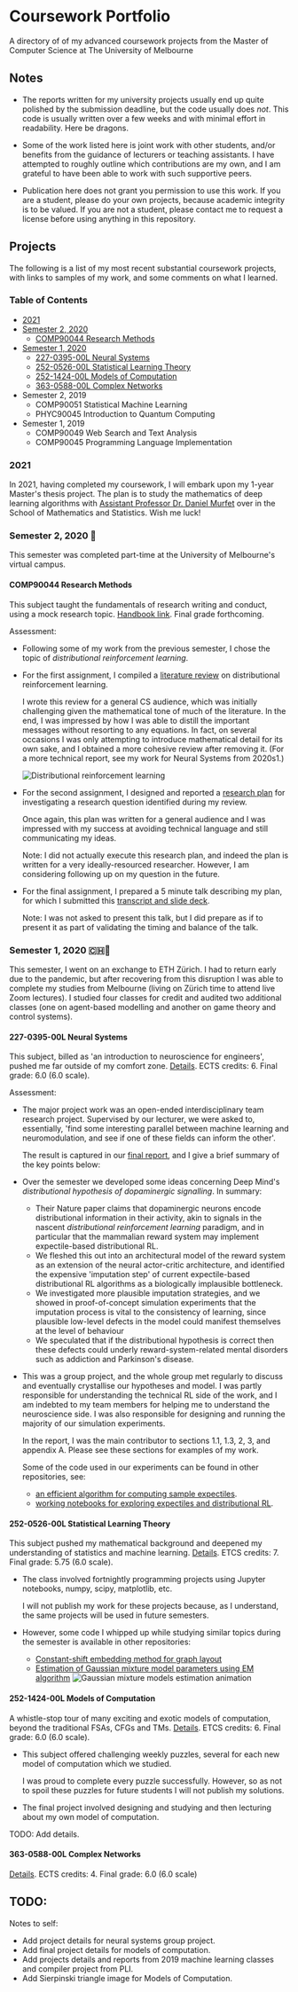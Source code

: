 # Coursework Portfolio

A directory of of my advanced coursework projects from the Master of Computer
Science at The University of Melbourne

## Notes

* The reports written for my university projects usually end up quite
  polished by the submission deadline, but the code usually does *not*.
  This code is usually written over a few weeks and with minimal effort in
  readability. Here be dragons.

* Some of the work listed here is joint work with other students, and/or
  benefits from the guidance of lecturers or teaching assistants.
  I have attempted to roughly outline which contributions are my own, and
  I am grateful to have been able to work with such supportive peers.

* Publication here does not grant you permission to use this work.
  If you are a student, please do your own projects, because academic
  integrity is to be valued.
  If you are not a student, please contact me to request a license before
  using anything in this repository.

## Projects

The following is a list of my most recent substantial coursework projects,
with links to samples of my work, and some comments on what I learned.

### Table of Contents

* [2021](#2021)
* [Semester 2, 2020](#semester-2-2020-)
  * [COMP90044 Research Methods](#comp90044-research-methods)
* [Semester 1, 2020](#semester-1-2020-)
  * [227-0395-00L Neural Systems](#227-0395-00l-neural-systems)
  * [252-0526-00L Statistical Learning Theory](#252-0526-00l-statistical-learning-theory)
  * [252-1424-00L Models of Computation](#252-1424-00l-models-of-computation)
  * [363-0588-00L Complex Networks](#363-0588-00l-complex-networks)
* Semester 2, 2019
  * COMP90051 Statistical Machine Learning
  * PHYC90045 Introduction to Quantum Computing
* Semester 1, 2019
  * COMP90049 Web Search and Text Analysis
  * COMP90045 Programming Language Implementation

### 2021

In 2021, having completed my coursework, I will embark upon my
1-year Master's thesis project.
The plan is to study the mathematics of deep learning algorithms
with [Assistant Professor Dr. Daniel Murfet](http://therisingsea.org/)
over in the School of Mathematics and Statistics.
Wish me luck!

### Semester 2, 2020 🦠 

This semester was completed part-time at the University of Melbourne's
virtual campus.

#### COMP90044 Research Methods

This subject taught the fundamentals of research writing and conduct,
using a mock research topic.
[Handbook link](https://handbook.unimelb.edu.au/2020/subjects/comp90044/).
Final grade forthcoming.


Assessment:

* Following some of my work from the previous semester,
  I chose the topic of *distributional reinforcement learning*.

* For the first assignment, I compiled a
  [literature review](2020s2-comp90044/farrugia2020distRL-review.pdf)
  on distributional reinforcement learning.

    I wrote this review for a general CS audience, which was initially
    challenging given the mathematical tone of much of the literature.
    In the end, I was impressed by how I was able to distill the important
    messages without resorting to any equations. In fact, on several
    occasions I was only attempting to introduce mathematical detail for
    its own sake, and I obtained a more cohesive review after removing it.
    (For a more technical report, see my work for Neural Systems from 2020s1.)

    ![Distributional reinforcement learning](2020s2-comp90044/figure-2.png)

* For the second assignment, I designed and reported a
  [research plan](2020s2-comp90044/farrugia2020distRL-plan.pdf)
  for investigating a research question identified during my review.

    Once again, this plan was written for a general audience and I was
    impressed with my success at avoiding technical language and still
    communicating my ideas.

    Note: I did not actually execute this research plan, and indeed the
    plan is written for a very ideally-resourced researcher. However, I
    am considering following up on my question in the future.

* For the final assignment, I prepared a 5 minute talk describing my plan,
  for which I submitted this
  [transcript and slide deck](2020s2-comp90044/farrugia2020distRL-talk.pdf).

    Note: I was not asked to present this talk, but I did prepare as if to
    present it as part of validating the timing and balance of the talk.

### Semester 1, 2020 🇨🇭🦠

This semester, I went on an exchange to ETH Zürich. I had to return early
due to the pandemic, but after recovering from this disruption I was able
to complete my studies from Melbourne (living on Zürich time to attend
live Zoom lectures). I studied four classes for credit and audited two
additional classes (one on agent-based modelling and another on game
theory and control systems).

#### 227-0395-00L Neural Systems

This subject, billed as 'an introduction to neuroscience for engineers',
pushed me far outside of my comfort zone.
[Details](http://www.vvz.ethz.ch/Vorlesungsverzeichnis/lerneinheit.view?lang=en&semkez=2020S&lerneinheitId=135004&).
ECTS credits: 6.
Final grade: 6.0 (6.0 scale).

Assessment:

* The major project work was an open-ended interdisciplinary team research
  project.
  Supervised by our lecturer, we were asked to, essentially,
  'find some interesting parallel between machine learning and
  neuromodulation, and see if one of these fields can inform the other'.

  The result is captured in our
  [final report](2020s1-227-0395-00L/farrugia2020expectiles-dopamine.pdf),
  and I give a brief summary of the key points below:

* Over the semester we developed some ideas concerning Deep Mind's
  *distributional hypothesis of dopaminergic signalling*. In summary:

  * Their Nature paper claims that dopaminergic neurons encode
    distributional information in their activity, akin to signals
    in the nascent *distributional reinforcement learning* paradigm,
    and in particular that the mammalian reward system may implement
    expectile-based distributional RL.
  * We fleshed this out into an architectural model of the reward system
    as an extension of the neural actor-critic architecture, and
    identified the expensive 'imputation step' of current expectile-based
    distributional RL algorithms as a biologically implausible bottleneck.
  * We investigated more plausible imputation strategies, and we showed
    in proof-of-concept simulation experiments that the imputation process
    is vital to the consistency of learning, since plausible low-level
    defects in the model could manifest themselves at the level of behaviour
  * We speculated that if the distributional hypothesis is correct then
    these defects could underly reward-system-related mental disorders such
    as addiction and Parkinson's disease.

* This was a group project, and the whole group met regularly to discuss
  and eventually crystallise our hypotheses and model.
  I was partly responsible for understanding the technical RL side of the
  work, and I am indebted to my team members for helping me to understand
  the neuroscience side. I was also responsible for designing and running
  the majority of our simulation experiments.

  In the report, I was the main contributor to sections 1.1, 1.3, 2, 3, and
  appendix A. Please see these sections for examples of my work.

  Some of the code used in our experiments can be found in other
  repositories, see:

    * [an efficient algorithm for computing sample expectiles](https://github.com/matomatical/expectiles).
    * [working notebooks for exploring expectiles and distributional RL](https://github.com/matomatical/neuRL).

#### 252-0526-00L Statistical Learning Theory

This subject pushed my mathematical background and deepened my understanding
of statistics and machine learning.
[Details](http://www.vvz.ethz.ch/Vorlesungsverzeichnis/lerneinheit.view?lerneinheitId=136191&semkez=2020S&ansicht=KATALOGDATEN&lang=en).
ETCS credits: 7.
Final grade: 5.75 (6.0 scale).

* The class involved fortnightly programming projects using Jupyter notebooks,
  numpy, scipy, matplotlib, etc.

    I will not publish my work for these projects because, as I understand,
    the same projects will be used in future semesters.

* However, some code I whipped up while studying similar topics during the
  semester is available in other repositories:
  * [Constant-shift embedding method for graph layout](https://github.com/matomatical/cse-graph-layout)
  * [Estimation of Gaussian mixture model parameters using EM algorithm](https://github.com/matomatical/gmm-em-algorithm)
    ![Gaussian mixture models estimation animation](https://github.com/matomatical/gmm-em-algorithm/blob/master/em.gif)

#### 252-1424-00L Models of Computation

A whistle-stop tour of many exciting and exotic models of computation, beyond
the traditional FSAs, CFGs and TMs.
[Details](http://www.vvz.ethz.ch/Vorlesungsverzeichnis/lerneinheit.view?lerneinheitId=136149&semkez=2020S&ansicht=KATALOGDATEN&lang=en).
ETCS credits: 6.
Final grade: 6.0 (6.0 scale).

* This subject offered challenging weekly puzzles, several for each new model
  of computation which we studied.

    I was proud to complete every puzzle successfully. However, so as not to
    spoil these puzzles for future students I will not publish my solutions.

* The final project involved designing and studying and then lecturing about
  my own model of computation.

TODO: Add details.

#### 363-0588-00L Complex Networks
  
[Details](http://www.vvz.ethz.ch/Vorlesungsverzeichnis/lerneinheit.view?lerneinheitId=135015&semkez=2020S&ansicht=KATALOGDATEN&lang=en).
ECTS credits: 4.
Final grade: 6.0 (6.0 scale)



## TODO:

Notes to self:

* Add project details for neural systems group project.
* Add final project details for models of computation.
* Add projects details and reports from 2019 machine learning classes and
  compiler project from PLI.
* Add Sierpinski triangle image for Models of Computation.
